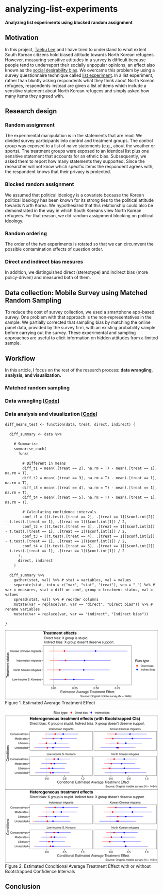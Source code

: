 # analyzing-list-experiments

**Analyzing list experiments using blocked random assignment**

## Motivation

In this project, [Taeku Lee](https://www.law.berkeley.edu/our-faculty/faculty-profiles/taeku-lee/) and I have tried to understand to what extent South Korean citizens hold biased attitude towards North Korean refugees. However, measuring sensitive attitudes in a survey is difficult because people tend to underreport their socially unpopular opinions, an effect also known as the [social desirability bias](https://en.wikipedia.org/wiki/Social_desirability_bias). We overcame this problem by using a survey questionnaire technique called [list experiment](https://dimewiki.worldbank.org/wiki/List_Experiments). In a list experiment, rather than bluntly asking respondents what they think about North Korean refugees, respondents instead are given a list of items which include a sensitive statement about North Korean refugees and simply asked how many items they agreed with.

## Research design

### Random assignment
The experimental manipulation is in the statements that are read. We divided survey participants into control and treatment groups. The control group was exposed to a list of naive statements (e.g., about the weather or sports). The treatment groups were exposed to an identical list plus one sensitive statement that accounts for an ethnic bias. Subsequently, we asked them to report how many statements they supported. Since the researcher will not know which specific items the respondent agrees with, the respondent knows that their privacy is protected.

### Blocked random assignment
We assumed that political ideology is a covariate because the Korean political ideology has been known for its strong ties to the political attitude towards North Korea. We hypothesized that this relationship could also be demonstrated in the way in which South Koreans view North Korean refugees. For that reason, we did random assignment blocking on political ideology.

### Random ordering
The order of the two experiments is rotated so that we can circumvent the possible contamination effects of question order.

### Direct and indirect bias mesures
In addition, we distinguished direct (stereotype) and indirect bias (more policy-driven) and measured both of them. 

## Data collection: Mobile Survey using Matched Random Sampling

To reduce the cost of survey collection, we used a smartphone app-based survey. One problem with that approach is the non-representatives in the sample. We partially corrected that sampling bias by matching the online panel data, provided by the survey firm, with an existing probability sample before carrying out the survey. These experimental and sampling approaches are useful to elicit information on hidden attitudes from a limited sample.

## Workflow

In this article, I focus on the rest of the research process: **data wrangling, analysis, and visualization.**

### Matched random sampling

### Data wrangling [[Code](https://github.com/jaeyk/analyzing-list-experiments/blob/master/code/01_data_wrangling.Rmd)]

### Data analysis and visualization [[Code](https://github.com/jaeyk/analyzing-list-experiments/blob/master/code/02_data_analysis.Rmd)]

```{R}
diff_means_test <- function(data, treat, direct, indirect) {

  diff_summary <- data %>%

    # Summarize
    summarise_each(
      funs(

        # Different in means
        diff_t1 = mean(.[treat == 2], na.rm = T) - mean(.[treat == 1], na.rm = T),
        diff_t2 = mean(.[treat == 3], na.rm = T) - mean(.[treat == 1], na.rm = T),
        diff_t3 = mean(.[treat == 4], na.rm = T) - mean(.[treat == 1], na.rm = T),
        diff_t4 = mean(.[treat == 5], na.rm = T) - mean(.[treat == 1], na.rm = T),

        # Calculating confidence intervals
        conf_t1 = ((t.test(.[treat == 2], .[treat == 1])$conf.int[2]) - t.test(.[treat == 1], .[treat == 1])$conf.int[1]) / 2,
        conf_t2 = ((t.test(.[treat == 3], .[treat == 1])$conf.int[2]) - t.test(.[treat == 1], .[treat == 1])$conf.int[1]) / 2,
        conf_t3 = ((t.test(.[treat == 4], .[treat == 1])$conf.int[2]) - t.test(.[treat == 1], .[treat == 1])$conf.int[1]) / 2,
        conf_t4 = ((t.test(.[treat == 5], .[treat == 1])$conf.int[2]) - t.test(.[treat == 1], .[treat == 1])$conf.int[1]) / 2
      ),
      direct, indirect
    )

  diff_summary %>%
    gather(stat, val) %>% # stat = variables, val = values
    separate(stat, into = c("var", "stat", "treat"), sep = "_") %>% # var = measures, stat = diff or conf, group = treatment status, val = values  
    spread(stat, val) %>% # reorder columns
    mutate(var = replace(var, var == "direct", "Direct bias")) %>% # rename variables
    mutate(var = replace(var, var == "indirect", "Indirect bias"))

}
```

![](https://github.com/jaeyk/analyzing-list-experiments/blob/master/outputs/ate_results_plot.png)
Figure 1. Estimated Average Treatment Effect

![](https://github.com/jaeyk/analyzing-list-experiments/blob/master/outputs/cate_comparison_plot.png)
Figure 2. Estimated Conditional Average Treatment Effect with or without Bootstrapped Confidence Intervals

## Conclusion
